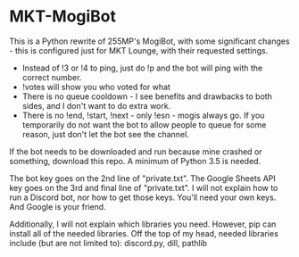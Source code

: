 # MKT-MogiBot
This is a Python rewrite of 255MP's MogiBot, with some significant changes - this is configured just for MKT Lounge, with their requested settings. 

- Instead of !3 or !4 to ping, just do !p and the bot will ping with the correct number.
- !votes will show you who voted for what
- There is no queue cooldown - I see benefits and drawbacks to both sides, and I don't want to do extra work.
- There is no !end, !start, !next - only !esn - mogis always go. If you temporarily do not want the bot to allow people to queue for some reason, just don't let the bot see the channel.

If the bot needs to be downloaded and run because mine crashed or something, download this repo. A minimum of Python 3.5 is needed.

The bot key goes on the 2nd line of "private.txt". The Google Sheets API key goes on the 3rd and final line of "private.txt". I will not explain how to run a Discord bot, nor how to get those keys. You'll need your own keys. And Google is your friend.

Additionally, I will not explain which libraries you need. However, pip can install all of the needed libraries. Off the top of my head, needed libraries include (but are not limited to): discord.py, dill, pathlib
